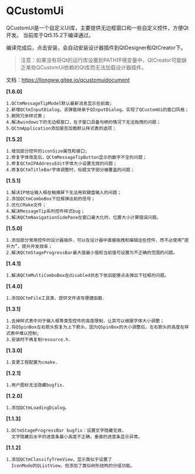 # QCustomUi

QCustomUi是一个自定义UI库，主要提供无边框窗口和一些自定义控件，方便Qt开发。
当前库于Qt5.15.2下编译通过。

编译完成后，点击安装，会自动安装设计器插件到QtDesigner和QtCreator下。
>注意：如果没有将Qt的运行库设置到PATH环境变量中，QtCreator可能缺乏某些QCustomUi依赖的Qt库而无法加载设计器插件。

文档：https://llongww.gitee.io/qcustomuidocument

**[1.6.0]**
```
1.QCtmMessageTipModel默认最新消息显示在前面;
2.新增QCtmInputDialog，该弹窗继承于QInputDialog，实现了QCustomUi的窗口风格；
3.删除冗余样式表；
4.解决windows下的无边框窗口，在子窗口具备句柄的情况下无法拖拽的问题；
5.QCtmApplication添加是否加载默认样式表的选项；
```
**[1.5.2]**
```
1.增加部分控件的iconSize属性和接口;
2.修复字体改变后，QCtmMessageTipButton显示的数字不全的问题；
3.修复QCtmIPAddressEdit字体大小设置无效的问题；
4.修复QCtmTitleBar字体调整时，标题文字部分被覆盖的问题；
```
**[1.5.1]**
```
1.解决IP地址输入框在触摸屏下无法用软键盘输入的问题；
2.添加QCtmComboBox下拉框弹出前的信号；
3.优化CMake文件；
4.解决MessageTip系列控件样式bug；
5.解决QCtmNavigationSidePane在窗口最大化时，位置大小计算错误问题。
```

**[1.5.0]**
```
1.添加部分常用控件的设计器插件，可以在设计器中直接拖拽和编辑这些控件，而不必使用“提升为”，提升开发效率；
2.解决QCtmStageProgressBar最大值最小值和当前值可设置为不正确的范围的问题。
```

**[1.4.1]**
```
1.解决QCtmMultiComboBox在disabled状态下依旧能够点击弹出下拉框的问题。
```

**[1.4.0]**
```
1.添加QCtmFile工具类，提供文件读写便捷函数.
```

**[1.3.1]**
```
1.去掉样式表中对于输入框等类型控件的高度限制，让其可以根据字体大小调整；
2.将QSpinBox左右箭头恢复为上下箭头，因为QSpinBox的大小调整后，左右箭头的高度在样式表中难以控制;
3.安装时不再复制resource.h.
```
**[1.3.0]**
```
1.变更工程配置为cmake.
```

**[1.2.1]**
```
1.用户图标无法隐藏bugfix.
```

**[1.2.0]**
```
1.添加QCtmLoadingDialog。
```

**[1.1.3]**
```
1.QCtmStageProgressBar bugfix：设置文字隐藏无效，
  文字隐藏后水平的进度条最小高度不正确，垂直的进度条显示异常。
```
**[1.1.2]**
```
1.添加QCtmClassifyTreeView，显示类似于设置了
  IconMode的QListView，但添加了类似树形结构的分组功能。
```